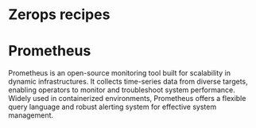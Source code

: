 # Zerops recipes



# Prometheus

Prometheus is an open-source monitoring tool built for scalability in dynamic infrastructures. It collects time-series data from diverse targets, enabling operators to monitor and troubleshoot system performance. Widely used in containerized environments, Prometheus offers a flexible query language and robust alerting system for effective system management.